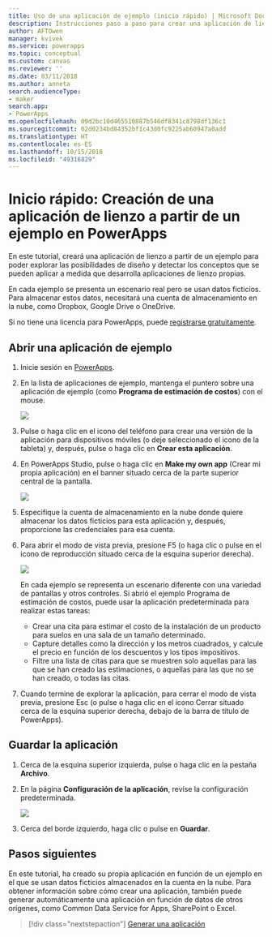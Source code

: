```yaml
---
title: Uso de una aplicación de ejemplo (inicio rápido) | Microsoft Docs
description: Instrucciones paso a paso para crear una aplicación de lienzo en función de un ejemplo en PowerApps
author: AFTOwen
manager: kvivek
ms.service: powerapps
ms.topic: conceptual
ms.custom: canvas
ms.reviewer: ''
ms.date: 03/11/2018
ms.author: anneta
search.audienceType:
- maker
search.app:
- PowerApps
ms.openlocfilehash: 09d2bc10d465510887b546df8341c8798df136c1
ms.sourcegitcommit: 02d0234bd84352bf1c43d0fc9225ab60947a0add
ms.translationtype: HT
ms.contentlocale: es-ES
ms.lasthandoff: 10/15/2018
ms.locfileid: "49316829"
---
```

# <a name="quickstart-create-a-canvas-app-from-a-sample-in-powerapps"></a>Inicio rápido: Creación de una aplicación de lienzo a partir de un ejemplo en PowerApps
En este tutorial, creará una aplicación de lienzo a partir de un ejemplo para poder explorar las posibilidades de diseño y detectar los conceptos que se pueden aplicar a medida que desarrolla aplicaciones de lienzo propias.

En cada ejemplo se presenta un escenario real pero se usan datos ficticios. Para almacenar estos datos, necesitará una cuenta de almacenamiento en la nube, como Dropbox, Google Drive o OneDrive.

Si no tiene una licencia para PowerApps, puede [registrarse gratuitamente](../signup-for-powerapps.md).

## <a name="open-a-sample-app"></a>Abrir una aplicación de ejemplo
1. Inicie sesión en [PowerApps](https://web.powerapps.com?utm_source=padocs&utm_medium=linkinadoc&utm_campaign=referralsfromdoc).

1. En la lista de aplicaciones de ejemplo, mantenga el puntero sobre una aplicación de ejemplo (como **Programa de estimación de costos**) con el mouse.

    ![](./media/open-and-run-a-sample-app/cost-estimator.png)

1. Pulse o haga clic en el icono del teléfono para crear una versión de la aplicación para dispositivos móviles (o deje seleccionado el icono de la tableta) y, después, pulse o haga clic en **Crear esta aplicación**.

1. En PowerApps Studio, pulse o haga clic en **Make my own app** (Crear mi propia aplicación) en el banner situado cerca de la parte superior central de la pantalla.

    ![](./media/open-and-run-a-sample-app/banner.png)

1. Especifique la cuenta de almacenamiento en la nube donde quiere almacenar los datos ficticios para esta aplicación y, después, proporcione las credenciales para esa cuenta.

1. Para abrir el modo de vista previa, presione F5 (o haga clic o pulse en el icono de reproducción situado cerca de la esquina superior derecha).

    ![](./media/open-and-run-a-sample-app/open-preview.png)

    En cada ejemplo se representa un escenario diferente con una variedad de pantallas y otros controles. Si abrió el ejemplo Programa de estimación de costos, puede usar la aplicación predeterminada para realizar estas tareas:

    - Crear una cita para estimar el costo de la instalación de un producto para suelos en una sala de un tamaño determinado.
    - Capture detalles como la dirección y los metros cuadrados, y calcule el precio en función de los descuentos y los tipos impositivos.
    - Filtre una lista de citas para que se muestren solo aquellas para las que se han creado las estimaciones, o aquellas para las que no se han creado, o todas las citas.
    
1. Cuando termine de explorar la aplicación, para cerrar el modo de vista previa, presione Esc (o pulse o haga clic en el icono Cerrar situado cerca de la esquina superior derecha, debajo de la barra de título de PowerApps).

## <a name="save-the-app"></a>Guardar la aplicación
1. Cerca de la esquina superior izquierda, pulse o haga clic en la pestaña **Archivo**.

1. En la página **Configuración de la aplicación**, revise la configuración predeterminada.

    ![](./media/open-and-run-a-sample-app/app-settings.png)

1. Cerca del borde izquierdo, haga clic o pulse en **Guardar**. 

## <a name="next-steps"></a>Pasos siguientes
En este tutorial, ha creado su propia aplicación en función de un ejemplo en el que se usan datos ficticios almacenados en la cuenta en la nube. Para obtener información sobre cómo crear una aplicación, también puede generar automáticamente una aplicación en función de datos de otros orígenes, como Common Data Service for Apps, SharePoint o Excel.

> [!div class="nextstepaction"]
> [Generar una aplicación](data-platform-create-app.md)

